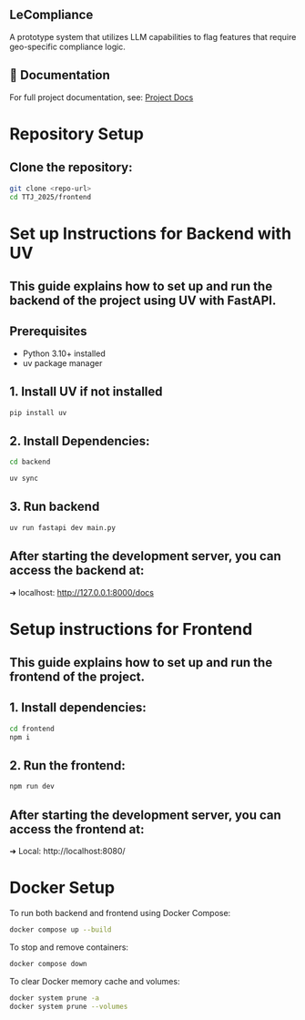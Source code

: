 ## LeCompliance
A prototype system that utilizes LLM capabilities to flag features that require geo-specific compliance logic.

## 📄 Documentation

For full project documentation, see: [Project Docs](https://docs.google.com/document/d/1voDWtOC-vWqSAmjqzOxv-83WxojZyhrVTPsLfnfVrT8/edit?usp=sharing)

# Repository Setup
## Clone the repository:
```bash
git clone <repo-url>
cd TTJ_2025/frontend
```

# Set up Instructions for Backend with UV
This guide explains how to set up and run the backend of the project using **UV** with **FastAPI**. 
---

## Prerequisites 
- Python 3.10+ installed 
- uv package manager

## 1. Install UV if not installed
```bash
pip install uv
```

## 2. Install Dependencies:
```bash
cd backend

uv sync
```

## 3. Run backend
```bash
uv run fastapi dev main.py
```
## After starting the development server, you can access the backend at:
  ➜ localhost: http://127.0.0.1:8000/docs

# Setup instructions for Frontend
This guide explains how to set up and run the frontend of the project. 
---

## 1. Install dependencies:
```bash
cd frontend
npm i
```
## 2. Run the frontend:
```bash
npm run dev
```

## After starting the development server, you can access the frontend at:
  ➜  Local:   http://localhost:8080/

# Docker Setup

To run both backend and frontend using Docker Compose:

```bash
docker compose up --build
```

To stop and remove containers:

```bash
docker compose down
```

To clear Docker memory cache and volumes:

```bash
docker system prune -a
docker system prune --volumes
```
